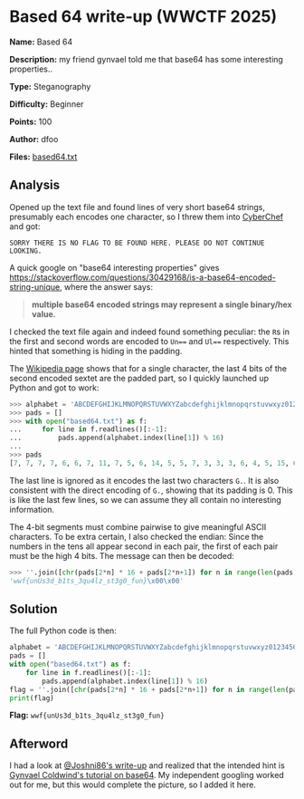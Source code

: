 # Based 64 write-up (WWCTF 2025)

**Name:** Based 64

**Description:** my friend gynvael told me that base64 has some interesting properties..

**Type:** Steganography

**Difficulty:** Beginner

**Points:** 100

**Author:** dfoo

**Files:** [based64.txt](/Based%2064/based64.txt)

## Analysis

Opened up the text file and found lines of very short base64 strings, presumably each encodes one character, so I threw them into [CyberChef](https://gchq.github.io/CyberChef/) and got:
```
SORRY THERE IS NO FLAG TO BE FOUND HERE. PLEASE DO NOT CONTINUE LOOKING.
```
A quick google on "base64 interesting properties" gives https://stackoverflow.com/questions/30429168/is-a-base64-encoded-string-unique, where the answer says:
> **multiple base64 encoded strings may represent a single binary/hex value.**

I checked the text file again and indeed found something peculiar: the `R`s in the first and second words are encoded to `Un==` and `Ul==` respectively. This hinted that something is hiding in the padding.

The [Wikipedia page](https://en.wikipedia.org/wiki/Base64#Examples) shows that for a single character, the last 4 bits of the second encoded sextet are the padded part, so I quickly launched up Python and got to work:
```python
>>> alphabet = 'ABCDEFGHIJKLMNOPQRSTUVWXYZabcdefghijklmnopqrstuvwxyz0123456789+/'
>>> pads = []
>>> with open("based64.txt") as f:
...     for line in f.readlines()[:-1]:
...         pads.append(alphabet.index(line[1]) % 16)
...
>>> pads
[7, 7, 7, 7, 6, 6, 7, 11, 7, 5, 6, 14, 5, 5, 7, 3, 3, 3, 6, 4, 5, 15, 6, 2, 3, 1, 7, 4, 7, 3, 5, 15, 3, 3, 7, 1, 7, 5, 3, 4, 6, 12, 7, 10, 5, 15, 7, 3, 7, 4, 3, 3, 6, 7, 3, 0, 5, 15, 6, 6, 7, 5, 6, 14, 7, 13, 0, 0, 0, 0]
```
The last line is ignored as it encodes the last two characters `G.`. It is also consistent with the direct encoding of `G.`, showing that its padding is 0. This is like the last few lines, so we can assume they all contain no interesting information.

The 4-bit segments must combine pairwise to give meaningful ASCII characters. To be extra certain, I also checked the endian: Since the numbers in the tens all appear second in each pair, the first of each pair must be the high 4 bits. The message can then be decoded:
```python
>>> ''.join([chr(pads[2*n] * 16 + pads[2*n+1]) for n in range(len(pads)//2)])
'wwf{unUs3d_b1ts_3qu4lz_st3g0_fun}\x00\x00'
```

## Solution

The full Python code is then:
```python
alphabet = 'ABCDEFGHIJKLMNOPQRSTUVWXYZabcdefghijklmnopqrstuvwxyz0123456789+/'
pads = []
with open("based64.txt") as f:
    for line in f.readlines()[:-1]:
        pads.append(alphabet.index(line[1]) % 16)
flag = ''.join([chr(pads[2*n] * 16 + pads[2*n+1]) for n in range(len(pads)//2)])
print(flag)
```
**Flag:** `wwf{unUs3d_b1ts_3qu4lz_st3g0_fun}`

## Afterword

I had a look at [@Joshni86's write-up](https://github.com/Joshni86/Based-64) and realized that the intended hint is [Gynvael Coldwind's tutorial on base64](https://hexarcana.ch/b/2024-08-16-base64-beyond-encoding/). My independent googling worked out for me, but this would complete the picture, so I added it here.
